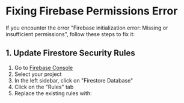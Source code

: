# Fixing Firebase Permissions Error

If you encounter the error "Firebase initialization error: Missing or insufficient permissions", follow these steps to fix it:

## 1. Update Firestore Security Rules

1. Go to [Firebase Console](https://console.firebase.google.com/)
2. Select your project
3. In the left sidebar, click on "Firestore Database"
4. Click on the "Rules" tab
5. Replace the existing rules with:

